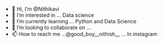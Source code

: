 - 👋 Hi, I’m @Nithikavi
- 👀 I’m interested in ... Data science
- 🌱 I’m currently learning ... Python and Data Science
- 💞️ I’m looking to collaborate on ...
- 📫 How to reach me ...@good_boy__nithish__ ... In instagram

<!---
Nithikavi/Nithikavi is a ✨ special ✨ repository because its `README.md` (this file) appears on your GitHub profile.
You can click the Preview link to take a look at your changes.
--->

